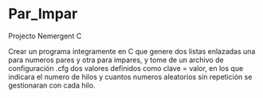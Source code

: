 # Par_Impar
Projecto Nemergent C

Crear un programa integramente en C que genere dos listas enlazadas una para 
numeros pares y otra para impares, y tome de un archivo de configuración .cfg
dos valores definidos como clave = valor, en los que indicara el numero de 
hilos y cuantos numeros aleatorios sin repetición se gestionaran con cada hilo.
